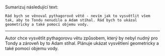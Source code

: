 Sumarizuj následující text:

```
Rád bych se věnoval pythagorově větě - nevím jak to vysvětlit všem tak, aby to Tondu nenudilo a Adam stíhal. Rád bych to ukázal geometricky a také pomocí objemu vody.
```

---

<!-- chatcmpl-749msbhgQd8ML88kE8wnfMWRAcGhd -->

Autor chce vysvětlit pythagorovu větu způsobem, který by nebyl nudný pro Tondy a zároveň by to Adam stíhal. Plánuje ukázat vysvětlení geometricky a také pomocí objemu vody.